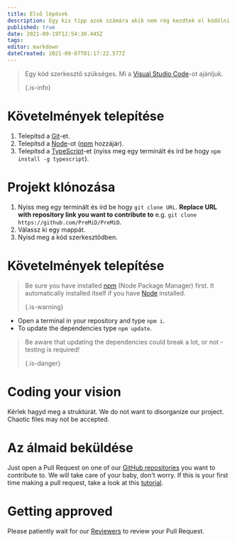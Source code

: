 ```yaml
---
title: Első lépések
description: Egy kis tipp azok számára akik nem rég kezdtek el kódólni
published: true
date: 2021-09-19T12:54:30.445Z
tags:
editor: markdown
dateCreated: 2021-09-07T01:17:22.577Z
---
```


> Egy kód szerkesztő szükséges. Mi a [Visual Studio Code](https://code.visualstudio.com/)-ot ajánljuk. 
> 
> {.is-info}

# Követelmények telepítése
1. Telepítsd a [Git](https://git-scm.com/)-et.
2. Telepítsd a [Node](https://nodejs.org/en/)-ot ([npm](https://www.npmjs.com/) hozzájár).
3. Telepítsd a [TypeScript](https://www.typescriptlang.org/index.html#download-links)-et (nyiss meg egy terminált és írd be hogy `npm install -g typescript`).

# Projekt klónozása
1. Nyiss meg egy terminált és írd be hogy `git clone URL`. **Replace URL with repository link you want to contribute to** e.g. `git clone https://github.com/PreMiD/PreMiD`.
2. Válassz ki egy mappát.
3. Nyisd meg a kód szerkesztődben.

# Követelmények telepítése
> Be sure you have installed [npm](https://www.npmjs.com/) (Node Package Manager) first. It automatically installed itself if you have [Node](https://nodejs.org/en/) installed. 
> 
> {.is-warning}

- Open a terminal in your repository and type `npm i`.
- To update the dependencies type `npm update`.

> Be aware that updating the dependencies could break a lot, or not - testing is required! 
> 
> {.is-danger}

# Coding your vision
Kérlek hagyd meg a struktúrát. We do not want to disorganize our project. Chaotic files may not be accepted.

# Az álmaid beküldése
Just open a Pull Request on one of our [GitHub repositories](https://github.com/PreMiD/) you want to contribute to. We will take care of your baby, don't worry. If this is your first time making a pull request, take a look at this [tutorial](https://help.github.com/en/articles/creating-a-pull-request).

# Getting approved
Please patiently wait for our [Reviewers](https://docs.premid.app/en/dev/presence/guidelines#presence-reviewers) to review your Pull Request.
